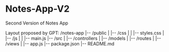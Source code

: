 # Notes-App-V2
Second Version of Notes App

Layout proposed by GPT:
/notes-app
|-- /public
|   |-- /css
|   |   |-- styles.css
|   |-- /js
|   |   |-- main.js
|-- /src
|   |-- /controllers
|   |-- /models
|   |-- /routes
|   |-- /views
|   |-- app.js
|-- package.json
|-- README.md
